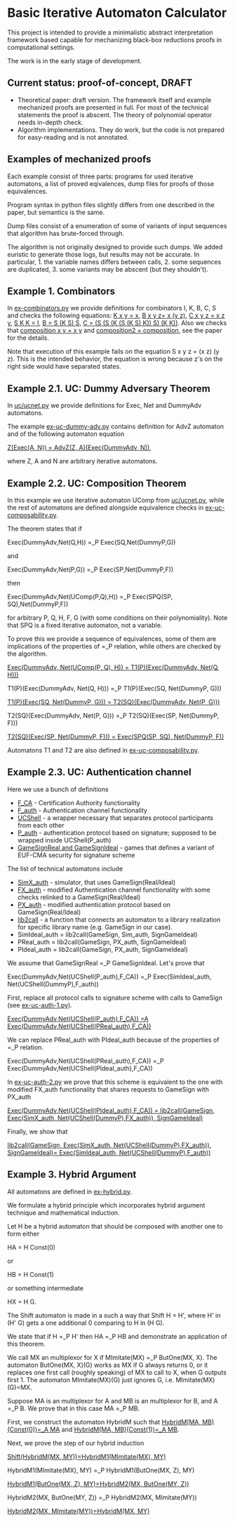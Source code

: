 # Basic Iterative Automaton Calculator

This project is intended to provide a minimalistic abstract interpretation framework based capable for mechanizing black-box reductions proofs in computational settings.

The work is in the early stage of development.

## Current status: proof-of-concept, DRAFT

* Theoretical paper: draft version. The framework itself and example mechanized proofs are presented in full. For most of the technical statements the proof is abscent.
The theory of polynomial operator needs in-depth check.
* Algorithm implementations. They do work, but the code is not prepared for easy-reading and is not annotated.

## Examples of mechanized proofs

Each example consist of three parts: 
programs for used iterative automatons, 
a list of proved eqivalences,
dump files for proofs of those equivalences.

Program syntax in python files slightly differs from one described
in the paper, but semantics is the same.

Dump files consist of a enumeration of some of variants of input sequences that algorithm has brute-forced through.

The algorithm is not originally designed to provide such dumps. We added 
euristic to generate those logs, but results may not be accurate. 
In particular, 1. the variable names differs between calls, 2. some sequences are duplicated, 3. some variants may be abscent (but they shouldn't).


## Example 1. Combinators 

In [ex-combinators.py](ex-combinators.py) we provide definitions for combinators I, K, B, C, S and checks the following equations:
[K x y = x](dumps/combinators-K.txt), [B x y z= x (y z)](dumps/combinators-B.txt), [C x y z = x z y](dumps/combinators-C.txt), [S K K = I](dumps/combinators-SKK.txt), [B = S (K S) S](dumps/combinators-B-SKSS.txt), [C = (S (S (K (S (K S) K)) S) (K K))](dumps/combinators-C-SSKSKSKSKK.txt). Also we checks that
[composition x y = x y](dumps/composition.txt) and [composition2 = composition](dums/composition2.txt), see the paper for the details.

Note that execution of this example fails on the equation
S x y z = (x z) (y z). This is the intended behavior, the equation is wrong because z's on the right side would have separated states.

## Example 2.1. UC: Dummy Adversary Theorem

In [uc/ucnet.py](uc/ucnet.py) we provide definitions for Exec, Net and DummyAdv automatons. 

The example [ex-uc-dummy-adv.py](ex-uc-dummy-adv.py) contains definition for AdvZ automaton and of the following automaton equation

[Z(Exec(A, N)) = AdvZ(Z, A)(Exec(DummyAdv, N))](dumps/uc-dummy-adv.txt),

where Z, A and N are arbitrary iterative automatons.

## Example 2.2. UC: Composition Theorem

In this example we use iterative automaton UComp from [uc/ucnet.py](uc/ucnet.py), while the rest of automatons are defined alongside equivalence checks
in [ex-uc-composability.py](ex-uc-composability.py).

The theorem states that if 

Exec(DummyAdv,Net(Q,H)) =_P Exec(SQ,Net(DummyP,G))

and

Exec(DummyAdv,Net(P,G)) =_P Exec(SP,Net(DummyP,F))

then

Exec(DummyAdv,Net(UComp(P,Q),H)) =_P Exec(SPQ(SP, SQ),Net(DummyP,F))

for arbitrary P, Q, H, F, G (with some conditions on their polynomiality).
Note that SPQ is a fixed iterative automaton, not a variable.

To prove this we provide a sequence of equivalences, some of them 
are implications of the properties of =_P relation, while others
are checked by the algorithm.

[Exec(DummyAdv, Net(UComp(P, Q), H)) = T1(P)(Exec(DummyAdv, Net(Q, H)))](dumps/uc-comp-P-Q.txt)

T1(P)(Exec(DummyAdv, Net(Q, H))) =_P T1(P)(Exec(SQ, Net(DummyP, G)))

[T1(P)(Exec(SQ, Net(DummyP, G))) = T2(SQ)(Exec(DummyAdv, Net(P, G)))](dumps/uc-comp-P-SQ.txt)

T2(SQ)(Exec(DummyAdv, Net(P, G))) =_P T2(SQ)(Exec(SP, Net(DummyP, F)))

[T2(SQ)(Exec(SP, Net(DummyP, F))) = Exec(SPQ(SP, SQ), Net(DummyP, F))](dumps/uc-comp-SPQ.txt)

Automatons T1 and T2 are also defined in [ex-uc-composability.py](ex-uc-composability.py).

## Example 2.3. UC: Authentication channel

Here we use a bunch of definitions

- [F_CA](ucauth/F_CA.py) - Certification Authority functionality
- [F_auth](ucauth/F_auth.py) - Authentication channel functionality
- [UCShell](uc/ucnet.py) - a wrapper necessary that separates protocol participants from each other
- [P_auth](ucauth/pauth.py) - authentication protocol based on signature; supposed to be wrapped inside UCShell(P_auth)
- [GameSignReal and GameSignIdeal](ucauth/euf_cma_sign.py) - games that defines a variant of EUF-CMA security for signature scheme

The list of technical automatons include

- [SimX_auth](ucauth/simauth.py) - simulator, that uses GameSign(Real/Ideal)
- [FX_auth](ucauth/F_auth.py) - modified Authentication channel functionality with some checks relinked to a GameSign(Real/Ideal)
- [PX_auth](ucauth/pauth.py) - modified authentication protocol based on GameSign(Real/Ideal)
- [lib2call](core/iterExtract.py) - a function that connects
an automaton to a library realization for specific library name (e.g. GameSign in our case).
- SimIdeal_auth = lib2call(GameSign, Sim_auth, SignGameIdeal)
- PReal_auth = lib2call(GameSign, PX_auth, SignGameIdeal)
- PIdeal_auth = lib2call(GameSign, PX_auth, SignGameIdeal)


We assume that GameSignReal =_P GameSignIdeal. Let's prove that

Exec(DummyAdv,Net(UCShell(P_auth),F_CA)) =_P
Exec(SimIdeal_auth, Net(UCShell(DummyP),F_auth))

First, replace all protocol calls to signature scheme with calls to GameSign
(see [ex-uc-auth-1.py](ex-uc-auth-1.py)).

[Exec(DummyAdv,Net(UCShell(P_auth),F_CA)) =A Exec(DummyAdv,Net(UCShell(PReal_auth),F_CA))](dumps/uc-auth-addsignlib.txt)

We can replace PReal_auth with PIdeal_auth because of the properties of =_P relation.

Exec(DummyAdv,Net(UCShell(PReal_auth),F_CA)) =_P Exec(DummyAdv,Net(UCShell(PIdeal_auth),F_CA))

In [ex-uc-auth-2.py](ex-uc-auth-2.py) we prove that this scheme is equivalent to the one with modified FX_auth functionality that shares requests to GameSign with PX_auth

[Exec(DummyAdv,Net(UCShell(PIdeal_auth),F_CA)) = lib2call(GameSign, Exec(SimX_auth, Net(UCShell(DummyP),FX_auth)), SignGameIdeal)](dumps/uc-auth-sim-simx.txt)

Finally, we show that

[lib2call(GameSign, Exec(SimX_auth, Net(UCShell(DummyP),FX_auth)), SignGameIdeal)= Exec(SimIdeal_auth, Net(UCShell(DummyP),F_auth))](dumps/uc-auth-simx.txt)

## Example 3. Hybrid Argument

All automatons are defined in [ex-hybrid.py](ex-hybrid.py).

We formulate a hybrid principle which incorporates hybrid argument technique and mathematical induction.

Let H be a hybrid automaton that should be composed with another one to form either 

HA = H Const(0)

or

HB = H Const(1)

or something intermediate 

HX = H G.

The Shift automaton is made in a such a way that Shift H = H', where H' in (H' G) gets a one additional 0 comparing to H in (H G).

We state that if H =_P H' then HA =_P HB and demonstrate an application of this theorem.

We call MX an multiplexor for X if MImitate(MX) =_P ButOne(MX, X). 
The automaton ButOne(MX, X)(G) works as MX if G always returns 0, or
it replaces one first call (roughly speaking) of MX to call to X, when G outputs first 1. The automaton MImitate(MX)(G) just ignores G, i.e. MImitate(MX)(G)=MX.

Suppose MA is an multiplexor for A and MB is an multiplexor for B, and A =_P B. We prove that in this case MA =_P MB.

First, we construct the automaton HybridM such that 
[HybridM(MA, MB)(Const(0))=_A MA](dumps/hybrid-0.txt) and
[HybridM(MA, MB)(Const(1))=_A MB](dumps/hybrid-1.txt).

Next, we prove the step of our hybrid induction

[Shift(HybridM(MX, MY))=HybridM1(MImitate(MX), MY)](dumps/hybrid-x-imitate.txt)

HybridM1(MImitate(MX), MY) =_P HybridM1(ButOne(MX, Z), MY)

[HybridM1(ButOne(MX, Z), MY)=HybridM2(MX, ButOne(MY, Z))](dumps/hybrid-x-y-swap.txt)

HybridM2(MX, ButOne(MY, Z)) =_P HybridM2(MX, MImitate(MY))

[HybridM2(MX, MImitate(MY))=HybridM(MX, MY)](dumps/hybrid-y-imitate.txt)

